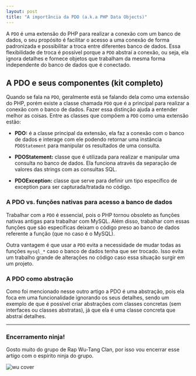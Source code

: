 ```yaml
---
layout: post
title: "A importância da PDO (a.k.a PHP Data Objects)"
---
```


A ```PDO``` é uma extensão do PHP para realizar a conexão com um banco de dados, o seu propósito é facilitar o acesso a uma conexão de forma padronizada e possibilitar a troca entre diferentes banco de dados. Essa flexibilidade de troca é possível porque a ```PDO``` abstraí a conexão, ou seja, ela ignora detalhes e fornece objetos que trabalham da mesma forma independente do banco de dados que é conectado.

## A PDO e seus componentes (kit completo)

Quando se fala na ```PDO```, geralmente está se falando dela como uma extensão do PHP, porém existe a classe chamada ```PDO``` que é a principal para realizar a conexão com o banco de dados. Fazer essa distinção ajuda a entender melhor as coisas. Entre as classes que compõem a ```PDO``` como uma extensão estão:

* **PDO:** é a classe principal da extensão, ela faz a conexão com o banco de dados e interage com ele podendo retornar uma instância ```PDOStatement``` para manipular os resultados de uma consulta.

* **PDOStatement:** classe que é utilizada para realizar e manipular uma consulta no banco de dados. Ela funciona através da separação de valores das strings com as consultas SQL.

* **PDOException:** classe que serve para definir um tipo específico de exception para ser capturada/tratada no código.

### A PDO vs. funções nativas para acesso a banco de dados

Trabalhar com a ```PDO``` é essencial, pois o PHP tornou obsoleto as funções nativas antigas para trabalhar com MySQL. Além disso, trabalhar com essas funções que são específicas deixam o código preso ao banco de dados referente a função (que no caso é o MySQL).

Outra vantagem é que usar a ```PDO``` evita a necessidade de mudar todas as funções ```mysql_*``` caso o banco de dados tenha que ser trocado. Isso evita um trabalho grande de alterações no código caso essa situação surgir em um projeto.

### A PDO como abstração

Como foi mencionado nesse outro artigo a PDO é uma abstração, pois ela foca em uma funcionalidade ignorando os seus detalhes, sendo um exemplo de que é possível criar abstrações com classes concretas (sem interfaces ou classes abstratas), já que ela é uma classe concreta que abstraí detalhes.

*** 

### Encerramento ninja!

Gosto muito do grupo de Rap Wu-Tang Clan, por isso vou encerrar esse artigo com o espírito ninja do grupo.

![wu cover](https://i.scdn.co/image/ab67616d0000b273340e53225fb2b3886a57ba91)
